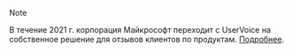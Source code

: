 > [!NOTE]
> В течение 2021 г. корпорация Майкрософт переходит с UserVoice на собственное решение для отзывов клиентов по продуктам. [Подробнее](https://support.microsoft.com/topic/-pages-430e1a78-e016-472a-a10f-dc2a3df3450a).
